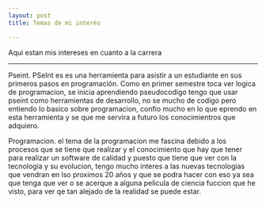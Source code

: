 ```yaml
---
layout: post
title: Temas de mi interés

---
```


Aqui estan mis intereses en cuanto a la carrera

---

Pseint.
PSeInt es es una herramienta para asistir a un estudiante en sus primeros pasos en programación. Como en primer semestre toca ver logica de programacion, se inicia aprendiendo pseudocodigo tengo que usar pseint como herramientas de desarrollo, no se mucho de codigo pero entiendo lo basico sobre programacion, confio mucho en lo que eprendo en esta herramienta y se que me servira a futuro los conocimientros que adquiero.

Programacion.
el tema de la programacion me fascina debido a los procesos que se tiene que realizar y el conocimiento que hay que tener para realizar un software de calidad y puesto que tiene que ver con la tecnologia y su evolucion, tengo mucho interes a las nuevas tecnologias que vendran en lso proximos 20 años y que se podra hacer con eso ya sea que tenga que ver o se acerque a alguna pelicula de ciencia fuccion que he visto, para ver qe tan alejado de la realidad se puede estar.
